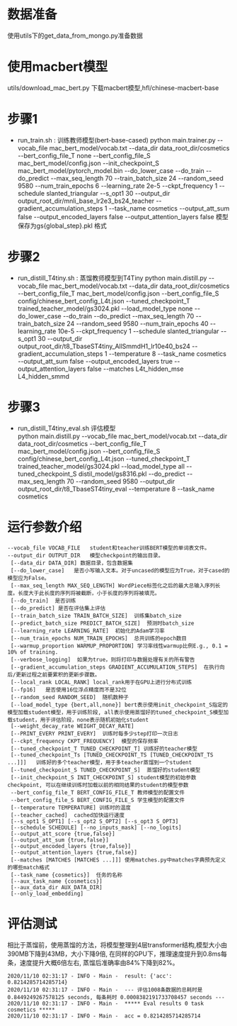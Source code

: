# 数据准备
使用utils下的get_data_from_mongo.py准备数据

# 使用macbert模型
utils/download_mac_bert.py 下载macbert模型,hfl/chinese-macbert-base

# 步骤1
* run_train.sh : 训练教师模型(bert-base-cased)
python main.trainer.py --vocab_file mac_bert_model/vocab.txt --data_dir data_root_dir/cosmetics --bert_config_file_T none --bert_config_file_S mac_bert_model/config.json --init_checkpoint_S mac_bert_model/pytorch_model.bin --do_lower_case --do_train  --do_predict --max_seq_length 70 --train_batch_size 24 --random_seed 9580 --num_train_epochs 6 --learning_rate 2e-5 --ckpt_frequency 1 --schedule slanted_triangular --s_opt1 30 --output_dir output_root_dir/mnli_base_lr2e3_bs24_teacher --gradient_accumulation_steps 1 --task_name cosmetics --output_att_sum false --output_encoded_layers false --output_attention_layers false
模型保存为gs{global_step}.pkl 格式

# 步骤2
* run_distill_T4tiny.sh : 蒸馏教师模型到T4Tiny
python main.distill.py --vocab_file mac_bert_model/vocab.txt --data_dir data_root_dir/cosmetics --bert_config_file_T mac_bert_model/config.json --bert_config_file_S config/chinese_bert_config_L4t.json --tuned_checkpoint_T trained_teacher_model/gs3024.pkl --load_model_type none --do_lower_case --do_train --do_predict --max_seq_length 70 --train_batch_size 24 --random_seed 9580 --num_train_epochs 40 --learning_rate 10e-5 --ckpt_frequency 1 --schedule slanted_triangular --s_opt1 30 --output_dir output_root_dir/t8_TbaseST4tiny_AllSmmdH1_lr10e40_bs24 --gradient_accumulation_steps 1 --temperature 8 --task_name cosmetics --output_att_sum false --output_encoded_layers true --output_attention_layers false --matches L4t_hidden_mse L4_hidden_smmd

# 步骤3
* run_distill_T4tiny_eval.sh 评估模型  
python main.distill.py  --vocab_file mac_bert_model/vocab.txt --data_dir data_root_dir/cosmetics --bert_config_file_T mac_bert_model/config.json --bert_config_file_S config/chinese_bert_config_L4t.json --tuned_checkpoint_T trained_teacher_model/gs3024.pkl --load_model_type all --tuned_checkpoint_S distil_model/gs8316.pkl  --do_predict --max_seq_length 70  --random_seed 9580 --output_dir output_root_dir/t8_TbaseST4tiny_eval  --temperature 8 --task_name cosmetics

# 运行参数介绍
```
--vocab_file VOCAB_FILE   student和teacher训练BERT模型的单词表文件。
--output_dir OUTPUT_DIR   模型checkpoint的输出目录。
 [--data_dir DATA_DIR] 数据目录，包含数据集
 [--do_lower_case]   是否小写输入文本。对于uncased的模型应为True，对于cased的模型应为False。
 [--max_seq_length MAX_SEQ_LENGTH] WordPiece标签化之后的最大总输入序列长度。长度大于此长度的序列将被截断，小于长度的序列将被填充。
 [--do_train]  是否训练
 [--do_predict] 是否在评估集上评估
 [--train_batch_size TRAIN_BATCH_SIZE]  训练集batch_size
 [--predict_batch_size PREDICT_BATCH_SIZE]  预测时batch_size
 [--learning_rate LEARNING_RATE]  初始化的Adam学习率
 [--num_train_epochs NUM_TRAIN_EPOCHS]  总共训练的epoch数目
 [--warmup_proportion WARMUP_PROPORTION] 学习率线性warmup比例E.g., 0.1 = 10% of training.
 [--verbose_logging]  如果为true，则将打印与数据处理有关的所有警告
 [--gradient_accumulation_steps GRADIENT_ACCUMULATION_STEPS]  在执行向后/更新过程之前要累积的更新步骤数。
 [--local_rank LOCAL_RANK] local_rank用于在GPU上进行分布式训练
 [--fp16]   是否使用16位浮点精度而不是32位
 [--random_seed RANDOM_SEED]  随机数种子
 [--load_model_type {bert,all,none}] bert表示使用init_checkpoint_S指定的模型加载student模型，用于训练阶段, all表示使用蒸馏好的tuned_checkpoint_S模型加载student，用于评估阶段，none表示随机初始化student
 [--weight_decay_rate WEIGHT_DECAY_RATE] 
 [--PRINT_EVERY PRINT_EVERY]  训练时每多少step打印一次日志
 [--ckpt_frequency CKPT_FREQUENCY]  模型的保存频率
 [--tuned_checkpoint_T TUNED_CHECKPOINT_T] 训练好的teacher模型
 [--tuned_checkpoint_Ts [TUNED_CHECKPOINT_TS [TUNED_CHECKPOINT_TS ...]]]   训练好的多个teacher模型，用于多teacher蒸馏到一个student
 [--tuned_checkpoint_S TUNED_CHECKPOINT_S]  蒸馏好的student模型
 [--init_checkpoint_S INIT_CHECKPOINT_S] student模型的初始参数checkpoint, 可以在继续训练时加载以前的相同结果的student的模型参数
 --bert_config_file_T BERT_CONFIG_FILE_T 教师模型的配置文件
 --bert_config_file_S BERT_CONFIG_FILE_S 学生模型的配置文件
 [--temperature TEMPERATURE] 训练时的温度
 [--teacher_cached]  cached加快运行速度
 [--s_opt1 S_OPT1] [--s_opt2 S_OPT2] [--s_opt3 S_OPT3]
 [--schedule SCHEDULE] [--no_inputs_mask] [--no_logits]
 [--output_att_score {true,false}]
 [--output_att_sum {true,false}]
 [--output_encoded_layers {true,false}]
 [--output_attention_layers {true,false}]
 [--matches [MATCHES [MATCHES ...]]] 使用matches.py中matches字典预先定义的哪些match格式
 [--task_name {cosmetics}]  任务的名称
 [--aux_task_name {cosmetics}]
 [--aux_data_dir AUX_DATA_DIR] 
 [--only_load_embedding]
```

# 评估测试
相比于蒸馏前，使用蒸馏的方法，将模型整理到4层transformer结构,模型大小由390MB下降到43MB，大小下降9倍, 在同样的GPU下，推理速度提升到0.8ms每条，速度提升大概6倍左右, 蒸馏后准确率由84%下降到82%。
```buildoutcfg
2020/11/10 02:31:17 - INFO - Main -  result: {'acc': 0.8214285714285714}
2020/11/10 02:31:17 - INFO - Main -  --- 评估1008条数据的总耗时是 0.8449249267578125 seconds, 每条耗时 0.0008382191733708457 seconds ---
2020/11/10 02:31:17 - INFO - Main -  ***** Eval results 0 task cosmetics *****
2020/11/10 02:31:17 - INFO - Main -  acc = 0.8214285714285714
```